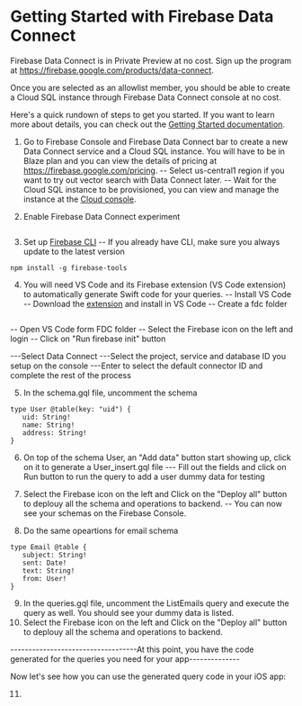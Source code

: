 #  Getting Started with Firebase Data Connect

Firebase Data Connect is in Private Preview at no cost. Sign up the program at https://firebase.google.com/products/data-connect.

Once you are selected as an allowlist member, you should be able to create a Cloud SQL instance through Firebase Data Connect console at no cost.

Here's a quick rundown of steps to get you started. If you want to learn more about details, you can check out the [Getting Started documentation](https://firebase.google.com/docs/data-connect/quickstart).

1. Go to Firebase Console and Firebase Data Connect bar to create a new Data Connect service and a Cloud SQL instance. You will have to be in Blaze plan and you can view the details of pricing at https://firebase.google.com/pricing.
-- Select us-central1 region if you want to try out vector search with Data Connect later.
-- Wait for the Cloud SQL instance to be provisioned, you can view and manage the instance at the [Cloud console](https://pantheon.corp.google.com/sql).

2. Enable Firebase Data Connect experiment
```firebase experiements:enable dataconnect
```

3. Set up [Firebase CLI](https://firebase.devsite.corp.google.com/docs/cli)
-- If you already have CLI, make sure you always update to the latest version
```
npm install -g firebase-tools
```

4. You will need VS Code and its Firebase extension (VS Code extension) to automatically generate Swift code for your queries.
-- Install VS Code
-- Download the [extension](https://firebasestorage.googleapis.com/v0/b/firemat-preview-drop/o/vsix%2Ffirebase-vscode-latest.vsix?alt=media) and install in VS Code
-- Create a fdc folder
```mkdir fdc
```
-- Open VS Code form FDC folder
-- Select the Firebase icon on the left and login
-- Click on "Run firebase init" button

---Select Data Connect
---Select the project, service and database ID you setup on the console
---Enter to select the default connector ID and complete the rest of the process

5. In the schema.gql file, uncomment the schema
```
type User @table(key: "uid") {
   uid: String!
   name: String!
   address: String!
}
```
6. On top of the schema User, an "Add data" button start showing up, click on it to generate a User_insert.gql file
--- Fill out the fields and click on Run button to run the query to add a user dummy data for testing

7. Select the Firebase icon on the left and Click on the "Deploy all" button to deplouy all the schema and operations to backend.
-- You can now see your schemas on the Firebase Console.

8. Do the same opeartions for email schema
```
type Email @table {
   subject: String!
   sent: Date!
   text: String!
   from: User!
}
```

9. In the queries.gql file, uncomment the ListEmails query and execute the query as well. You should see your dummy data is listed.
10. Select the Firebase icon on the left and Click on the "Deploy all" button to deplouy all the schema and operations to backend.

-----------------------------------At this point, you have the code generated for the queries you need for your app--------------

Now let's see how you can use the generated query code in your iOS app:

11.




















